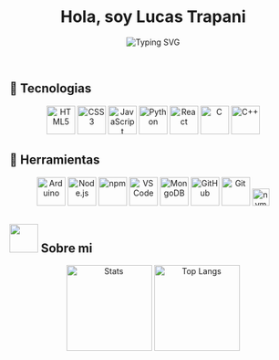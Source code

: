 <h1 align="center"><b>Hola, soy Lucas Trapani </b></h1> 

 


<p align="center">
  <a ><img src="https://readme-typing-svg.demolab.com?font=Anonymous+Pro&size=45&duration=2000&pause=1000&color=38E029&center=true&vCenter=true&width=950&height=60&lines=Estudiante+de+Ingenieria+en+Sistemas;UTN+FRD" alt="Typing SVG" /></a>
</p>


<br>

## 🚀 Tecnologias

<div align="center">
  <img src="https://cdn.jsdelivr.net/gh/devicons/devicon/icons/html5/html5-original.svg" alt="HTML5" width="50"/>
  <img src="https://cdn.jsdelivr.net/gh/devicons/devicon/icons/css3/css3-original.svg" alt="CSS3" width="50"/>
  <img src="https://cdn.jsdelivr.net/gh/devicons/devicon/icons/javascript/javascript-original.svg" alt="JavaScript" width="50"/>
  <img src="https://cdn.jsdelivr.net/gh/devicons/devicon/icons/python/python-original.svg" alt="Python" width="50"/>
  <img src="https://cdn.jsdelivr.net/gh/devicons/devicon/icons/react/react-original.svg" alt="React" width="50"/>
  <img src="https://cdn.jsdelivr.net/gh/devicons/devicon/icons/c/c-original.svg" alt="C" width="50"/>
  <img src="https://cdn.jsdelivr.net/gh/devicons/devicon/icons/cplusplus/cplusplus-original.svg" alt="C++" width="50"/>
  
</div>


## 🚀 Herramientas
<div align="center">
  <img src="https://cdn.jsdelivr.net/gh/devicons/devicon/icons/arduino/arduino-original.svg" alt="Arduino" width="50"/>
  <img src="https://cdn.jsdelivr.net/gh/devicons/devicon/icons/nodejs/nodejs-original.svg" alt="Node.js" width="50"/>
  <img src="https://cdn.jsdelivr.net/gh/devicons/devicon/icons/npm/npm-original-wordmark.svg" alt="npm" width="50"/>
  <img src="https://cdn.jsdelivr.net/gh/devicons/devicon/icons/vscode/vscode-original.svg" alt="VS Code" width="50"/>
  <img src="https://cdn.jsdelivr.net/gh/devicons/devicon/icons/mongodb/mongodb-original.svg" alt="MongoDB" width="50"/>
  <img src="https://cdn.jsdelivr.net/gh/devicons/devicon/icons/github/github-original.svg" alt="GitHub" width="50"/>
  <img src="https://cdn.jsdelivr.net/gh/devicons/devicon/icons/git/git-original.svg" alt="Git" width="50"/>
   <img src="https://img.shields.io/badge/nvm-%23323330.svg?style=for-the-badge&logo=nvm&logoColor=white" alt="nvm" height="30"/>
</div>


	
## <picture><img src = "https://github.com/7oSkaaa/7oSkaaa/blob/main/Images/about_me.gif?raw=true" width = 50px></picture> **Sobre mi**

<p align="center">
  <img src="https://github-readme-stats.vercel.app/api?username=ltrapani&show_icons=true&theme=radical" alt="Stats" height="150"/>
  <img src="https://github-readme-stats.vercel.app/api/top-langs/?username=ltrapani&layout=compact&theme=radical" alt="Top Langs" height="150"/>
</p>


